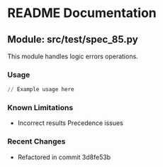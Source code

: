# README Documentation

## Module: src/test/spec_85.py

This module handles logic errors operations.

### Usage

```python
// Example usage here
```

### Known Limitations

- Incorrect results Precedence issues

### Recent Changes

- Refactored in commit 3d8fe53b
